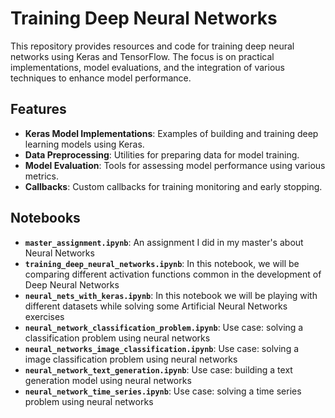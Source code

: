 # Training Deep Neural Networks

This repository provides resources and code for training deep neural networks using Keras and TensorFlow. The focus is on practical implementations, model evaluations, and the integration of various techniques to enhance model performance.

## Features

- **Keras Model Implementations**: Examples of building and training deep learning models using Keras.
- **Data Preprocessing**: Utilities for preparing data for model training.
- **Model Evaluation**: Tools for assessing model performance using various metrics.
- **Callbacks**: Custom callbacks for training monitoring and early stopping.

## Notebooks
- **`master_assignment.ipynb`**: An assignment I did in my master's about Neural Networks
- **`training_deep_neural_networks.ipynb`**: In this notebook, we will be comparing different activation functions common in the development of Deep Neural Networks
- **`neural_nets_with_keras.ipynb`**: In this notebook we will be playing with different datasets while solving some Artificial Neural Networks exercises
- **`neural_network_classification_problem.ipynb`**: Use case: solving a classification problem using neural networks
- **`neural_networks_image_classification.ipynb`**: Use case: solving a image classification problem using neural networks
- **`neural_network_text_generation.ipynb`**: Use case: building a text generation model using neural networks
- **`neural_network_time_series.ipynb`**: Use case: solving a time series problem using neural networks
